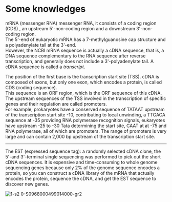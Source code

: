 # Some knowledges
mRNA (messenger RNA) messenger RNA, it consists of a coding region (CDS) , an upstream 5'-non-coding region and a downstream 3'-non-coding region.   
The 5'-end of eukaryotic mRNA has a 7-methylguanosine cap structure and a polyadenylate tail at the 3'-end.    
However, the NCBI mRNA sequence is actually a cDNA sequence, that is, a DNA sequence complementary to the RNA sequence after reverse transcription, and generally does not include a 3'-polyadenylate tail. A cDNA sequence is called a *transcript*.    

The position of the first base is the transcription start site (TSS). cDNA is composed of exons, but only one exon, which encodes a protein, is called CDS (coding sequence).   
This sequence is an ORF region, which is the ORF sequence of this cDNA. The upstream sequences of the TSS involved in the transcription of specific genes and their regulation are called promoters.   
For example, prokaryotes have a conserved sequence of TATAAT upstream of the transcription start site -10, contributing to local unwinding, a TTGACA sequence at -35 providing RNA polymerase recognition signals, eukaryotes have upstream -25 to -30 Tata determining the start site, CAAT at at -75 and RNA polymerase, all of which are promoters. The range of promoters is very large and can contain 2,000 bp upstream of the transcription start site. 

---

The EST (expressed sequence tag): a randomly selected cDNA clone, the 5'-and 3'-terminal single sequencing was performed to pick out the short cDNA sequences. It is expensive and time-consuming to whole genome sequencing genes because only 2% of the genome sequence encodes a protein, so you can construct a cDNA library of the mRNA that actually encodes the protein, sequence the cDNA, and get the EST sequence to discover new genes.

![1-s2 0-S0968000499014000-gr2](https://user-images.githubusercontent.com/113126173/197329619-58950574-22f1-494c-ac66-77a7a5051e8b.jpg)


